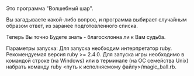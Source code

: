 Это программа "Волшебный шар".

Вы загадываете какой-либо вопрос, и программа 
выбирает случайным образом ответ, из заранее 
подготовленного списка.

Теперь Вы точно Будете знать - 
благосклонна ли к Вам судьба.

Параметры запуска: Для запуска необходим интерпретатор ruby. Рекомендуемая версия ruby >= 2.4.0. Для запуска игры необходимо в командой строке (на Windows) или в терминале (на ОС семейства Unix) набрать команду ruby <путь к исполняемому файлу>/magic_ball.rb.
